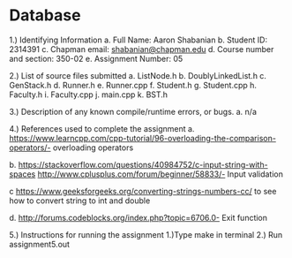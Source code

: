 # Database
1.) Identifying Information
  a. Full Name: Aaron Shabanian
  b. Student ID: 2314391
  c. Chapman email: shabanian@chapman.edu
  d. Course number and section: 350-02
  e. Assignment Number: 05

2.) List of source files submitted
  a. ListNode.h
  b. DoublyLinkedList.h
  c. GenStack.h
  d. Runner.h
  e. Runner.cpp
  f. Student.h
  g. Student.cpp
  h. Faculty.h
  i. Faculty.cpp
  j. main.cpp
  k. BST.h

3.) Description of any known compile/runtime errors, or bugs.
  a. n/a

4.) References used to complete the assignment
  a.  https://www.learncpp.com/cpp-tutorial/96-overloading-the-comparison-operators/- overloading operators

 b. https://stackoverflow.com/questions/40984752/c-input-string-with-spaces
 http://www.cplusplus.com/forum/beginner/58833/- Input validation

 c https://www.geeksforgeeks.org/converting-strings-numbers-cc/ to see how to convert string to int and double

 d. http://forums.codeblocks.org/index.php?topic=6706.0- Exit function

5.) Instructions for running the assignment
  1.)Type make in terminal
  2.) Run assignment5.out
